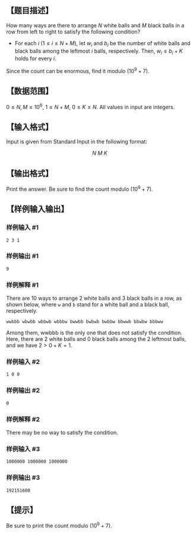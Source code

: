 ## 【题目描述】

How many ways are there to arrange $N$ white balls and $M$ black balls in a row from left to right to satisfy the following condition?

- For each $i$ ($1 \leq i \leq N + M$), let $w_i$ and $b_i$ be the number of white balls and black balls among the leftmost $i$ balls, respectively. Then, $w_i \leq b_i + K$ holds for every $i$.

Since the count can be enormous, find it modulo $(10^9 + 7)$.

## 【数据范围】

$0 \leq N, M \leq 10^6$, $1 \leq N + M$, $0 \leq K \leq N$. All values in input are integers.

## 【输入格式】

Input is given from Standard Input in the following format:

$$N\ M\ K$$

## 【输出格式】

Print the answer. Be sure to find the count modulo $(10^9 + 7)$.

## 【样例输入输出】

### 样例输入 #1

```
2 3 1
```

### 样例输出 #1

```
9
```

### 样例解释 #1

There are $10$ ways to arrange $2$ white balls and $3$ black balls in a row, as shown below, where `w` and `b` stand for a white ball and a black ball, respectively.

```
wwbbb wbwbb wbbwb wbbbw bwwbb bwbwb bwbbw bbwwb bbwbw bbbww
```

Among them, wwbbb is the only one that does not satisfy the condition. Here, there are $2$ white balls and $0$ black balls among the $2$ leftmost balls, and we have $2 > 0 + K = 1$.

### 样例输入 #2

```
1 0 0
```

### 样例输出 #2

```
0
```

### 样例解释 #2

There may be no way to satisfy the condition.

### 样例输入 #3

```
1000000 1000000 1000000
```

### 样例输出 #3

```
192151600
```

## 【提示】

Be sure to print the count modulo $(10^9 + 7)$.
